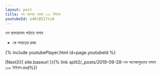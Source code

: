 ```yaml
---
layout: post
title: ওম সাড়্গায় নামায ১০৮ টাইমস
youtubeId: o4RiB5I7tz8
---
```

 
 
 ওম স্থাভারানাম পাঠায়ে নামায  
 
 -  কে পাহাড়ের রাজা 
 
  
 
  
 
 
 
 
 
 


{% include youtubePlayer.html id=page.youtubeId %}
 
[Next]({{ site.baseurl }}{% link  split2/_posts/2019-09-28-ওম অনেকামুরতায় নামায ১০৮ টাইমস.md%})
 
